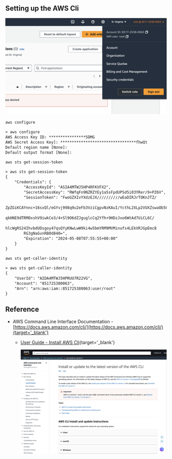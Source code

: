 

## Setting up the AWS Cli

![](../../../assets/images/cloud.aws.cli.crendentials.png)



``` shell
aws configure
```

<!-- termynal -->

``` shell
> aws configure
AWS Access Key ID: ****************5DMG
AWS Secret Access Key]: *********************************fhwQt
Default region name [None]: 
Default output format [None]: 
```


``` shell
aws sts get-session-token
```

<!-- termynal -->

``` shell
> aws sts get-session-token
{
    "Credentials": {
        "AccessKeyId": "ASIA4MTWJ5HP4RFKVFX2",
        "SecretAccessKey": "RWfqFn9NZRZYEy1a5sFpdUPSd5i03YRer/9+PZ6V",
        "SessionToken": "FwoGZXIvYXdzEJX//////////wEaDIRJrTOKnJTZ/
        ZpZGiKCAYnnc+16sxQl/eGYvj998q9u2eFb3VziCgpvNzKAuI/YcthL2XLp2VUXZswaOb5C3BikDENEKVbeH4va32ltJ/1Bm+F/
        qkHNE9dTRMOxshV9iwkCe3/4+Sl9O6dZJguglcCq2Yfh+9HDzJxo6WtAd7UiCL6C/
        hlcWgRS24IhvbdUDsgoy47qsQYyKNwLwW9ki4w5bmYRM9MVMinufs4LEkVRJGpEmc8
        RG3gNaGvnRB0d840=",
        "Expiration": "2024-05-08T07:55:55+00:00"
    }
}
```



``` shell
aws sts get-caller-identity
```
<!-- termynal -->

``` shell
> aws sts get-caller-identity
{
    "UserId": "AIDA4MTWJ5HPRUU7R22VG",
    "Account": "851725380063",
    "Arn": "arn:aws:iam::851725380063:user/root"
}
```





## Reference

* AWS Command Line Interface Documentation - [https://docs.aws.amazon.com/cli/](https://docs.aws.amazon.com/cli/){target='_blank'}
    
    - [User Guide - Install AWS Cli](https://docs.aws.amazon.com/cli/latest/userguide/getting-started-install.html){target='_blank'}

        ![](../../../assets/images/cloud.aws.cli.install.png)

